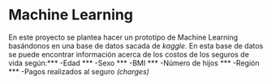 # Machine Learning
En este proyecto se plantea hacer un prototipo de Machine Learning basándonos en una base de datos sacada de _kaggle_.
En esta base de datos se puede encontrar información acerca de los costos de los seguros de vida según:***
 -Edad ***
 -Sexo ***
 -BMI ***
 -Número de hijos ***
 -Región *** 
 -Pagos realizados al seguro _(charges)_

